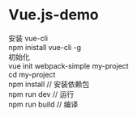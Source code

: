 # Vue.js-demo
安装 vue-cli
 <br/>
  npm inistall vue-cli -g
 <br/>
初始化<br/>vue init webpack-simple my-project <br/>
  cd my-project
  <br/>
  npm install    // 安装依赖包
  <br/>
  npm run dev    // 运行
    <br/>
  npm run build  // 编译
  
 

 
 

